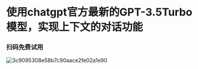 # 使用chatgpt官方最新的GPT-3.5Turbo模型，实现上下文的对话功能
### 扫码免费试用
![3c9095308e58b7c90aace2fe02a1e90](https://user-images.githubusercontent.com/16174175/223343397-496c0f64-91bf-4605-9d2d-59e7181ada39.jpg)


